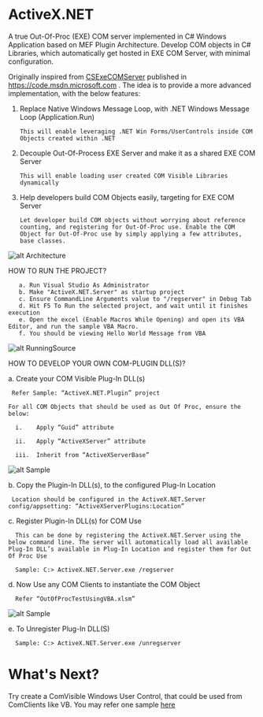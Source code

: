 # ActiveX.NET
A true Out-Of-Proc (EXE) COM server implemented in C# Windows Application based on MEF Plugin Architecture. Develop COM objects in C# Libraries, which automatically get hosted in EXE COM Server, with minimal configuration.

Originally inspired from [CSExeCOMServer](https://code.msdn.microsoft.com/windowsapps/CSExeCOMServer-3b1c1054) published in https://code.msdn.microsoft.com . The idea is to provide a more advanced implementation, with the below features:

1. Replace Native Windows Message Loop, with .NET Windows Message Loop (Application.Run)

       This will enable leveraging .NET Win Forms/UserControls inside COM Objects created within .NET 

2. Decouple Out-Of-Process EXE Server and make it as a shared EXE COM Server

       This will enable loading user created COM Visible Libraries dynamically

3. Help developers build COM Objects easily, targeting for EXE COM Server

       Let developer build COM objects without worrying about reference counting, and registering for Out-Of-Proc use. Enable the COM Object for Out-Of-Proc use by simply applying a few attributes, base classes.


![alt Architecture](https://github.com/avarghesein/ActiveX.NET/blob/master/ActiveX.NET.Architecture.jpg)

HOW TO RUN THE PROJECT?

       a. Run Visual Studio As Administrator
       b. Make "ActiveX.NET.Server" as startup project
       c. Ensure CommandLine Arguments value to "/regserver" in Debug Tab
       d. Hit F5 To Run the selected project, and wait until it finishes execution
       e. Open the excel (Enable Macros While Opening) and open its VBA Editor, and run the sample VBA Macro.
       f. You should be viewing Hello World Message from VBA
       
   ![alt RunningSource](https://github.com/avarghesein/ActiveX.NET/blob/master/RunningSource.jpg)
       


HOW TO DEVELOP YOUR OWN COM-PLUGIN DLL(S)?

a.	Create your COM Visible Plug-In DLL(s)

     Refer Sample: “ActiveX.NET.Plugin” project

    For all COM Objects that should be used as Out Of Proc, ensure the below:

      i.	Apply “Guid” attribute
  
      ii.	Apply “ActiveXServer” attribute
  
      iii.	Inherit from “ActiveXServerBase”

   ![alt Sample](https://github.com/avarghesein/ActiveX.NET/blob/master/COMObjectForOutOfProcSample.JPG)
  

b.	Copy the Plugin-In DLL(s), to the configured Plug-In Location

     Location should be configured in the ActiveX.NET.Server config/appsetting: “ActiveXServerPlugins:Location”
  

c.	Register Plugin-In DLL(s) for COM Use

      This can be done by registering the ActiveX.NET.Server using the below command line. The server will automatically load all available Plug-In DLL’s available in Plug-In Location and register them for Out Of Proc Use

      Sample: C:> ActiveX.NET.Server.exe /regserver
   

d.	Now Use any COM Clients to instantiate the COM Object

      Refer “OutOfProcTestUsingVBA.xlsm”
   ![alt Sample](https://github.com/avarghesein/ActiveX.NET/blob/master/TestOutOfProcComObject.JPG)
   

e.	To Unregister Plug-In DLL(S)

      Sample: C:> ActiveX.NET.Server.exe /unregserver


# What's Next?
Try create a ComVisible Windows User Control, that could be used from ComClients like VB.
You may refer one sample [here](https://haseebakhtar.wordpress.com/2011/05/31/creating-an-activex-control-in-net-using-c/)
